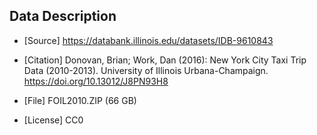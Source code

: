 ## Data Description
- [Source] https://databank.illinois.edu/datasets/IDB-9610843

- [Citation] Donovan, Brian; Work, Dan (2016): New York City Taxi Trip Data (2010-2013). University of Illinois Urbana-Champaign. https://doi.org/10.13012/J8PN93H8

- [File] FOIL2010.ZIP (66 GB)

- [License] CC0
   

